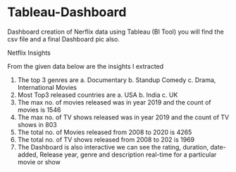 # Tableau-Dashboard
Dashboard creation of Nerflix data using Tableau (BI Tool)
you will find the csv file and a final Dashboard pic also.


Netflix Insights

From the given data below are the insights I extracted

1.	The top 3 genres are
  a.	Documentary
  b.	Standup Comedy
  c.	Drama, International Movies
2.	Most Top3 released countries are
  a.	USA
  b.	India
  c.	UK
3.	The max no. of movies released was in year 2019 and the count of movies is 1546
4.	The max no. of TV shows released was in year 2019 and the count of TV shows in 803
5.	The total no. of Movies released from 2008 to 2020 is 4265
6.	The total no. of TV shows released from 2008 to 202 is 1969
7.	The Dashboard is also interactive we can see the rating, duration, date-added, Release year, genre and description real-time for a particular movie or show
